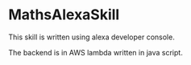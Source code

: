 # MathsAlexaSkill

This skill is written using alexa developer console.

The backend is in AWS lambda written in java script.

